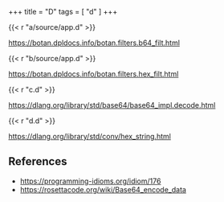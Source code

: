 +++
title = "D"
tags = [ "d" ]
+++

{{< r "a/source/app.d" >}}

<https://botan.dpldocs.info/botan.filters.b64_filt.html>

{{< r "b/source/app.d" >}}

<https://botan.dpldocs.info/botan.filters.hex_filt.html>

{{< r "c.d" >}}

<https://dlang.org/library/std/base64/base64_impl.decode.html>

{{< r "d.d" >}}

<https://dlang.org/library/std/conv/hex_string.html>

## References

- <https://programming-idioms.org/idiom/176>
- <https://rosettacode.org/wiki/Base64_encode_data>
